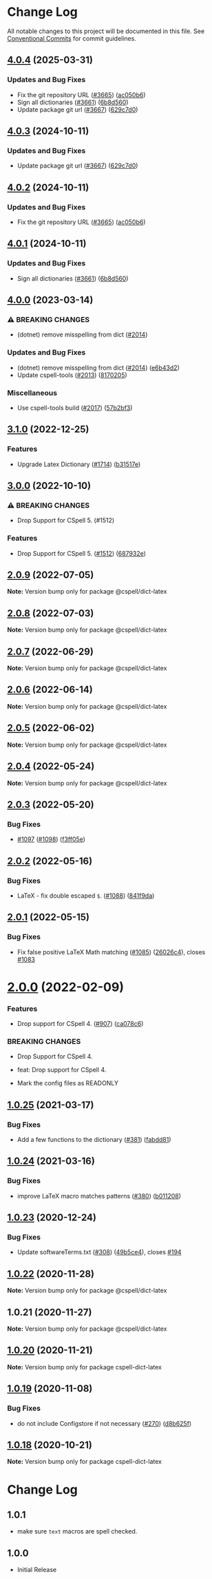 # Change Log

All notable changes to this project will be documented in this file.
See [Conventional Commits](https://conventionalcommits.org) for commit guidelines.

## [4.0.4](https://github.com/forks-by-kieran/cspell-dicts/compare/@cspell/dict-latex@4.0.3...@cspell/dict-latex@4.0.4) (2025-03-31)


### Updates and Bug Fixes

* Fix the git repository URL ([#3665](https://github.com/forks-by-kieran/cspell-dicts/issues/3665)) ([ac050b6](https://github.com/forks-by-kieran/cspell-dicts/commit/ac050b697d57820109995e92fac5ccc32ced1723))
* Sign all dictionaries ([#3661](https://github.com/forks-by-kieran/cspell-dicts/issues/3661)) ([6b8d560](https://github.com/forks-by-kieran/cspell-dicts/commit/6b8d560cf51a593458ce42bca415859f872cfc97))
* Update package git url ([#3667](https://github.com/forks-by-kieran/cspell-dicts/issues/3667)) ([629c7d0](https://github.com/forks-by-kieran/cspell-dicts/commit/629c7d0a5e1bacad1d3874b1f8372edc3494ef97))

## [4.0.3](https://github.com/streetsidesoftware/cspell-dicts/compare/@cspell/dict-latex@4.0.2...@cspell/dict-latex@4.0.3) (2024-10-11)


### Updates and Bug Fixes

* Update package git url ([#3667](https://github.com/streetsidesoftware/cspell-dicts/issues/3667)) ([629c7d0](https://github.com/streetsidesoftware/cspell-dicts/commit/629c7d0a5e1bacad1d3874b1f8372edc3494ef97))

## [4.0.2](https://github.com/streetsidesoftware/cspell-dicts/compare/@cspell/dict-latex@4.0.1...@cspell/dict-latex@4.0.2) (2024-10-11)


### Updates and Bug Fixes

* Fix the git repository URL ([#3665](https://github.com/streetsidesoftware/cspell-dicts/issues/3665)) ([ac050b6](https://github.com/streetsidesoftware/cspell-dicts/commit/ac050b697d57820109995e92fac5ccc32ced1723))

## [4.0.1](https://github.com/streetsidesoftware/cspell-dicts/compare/@cspell/dict-latex@4.0.0...@cspell/dict-latex@4.0.1) (2024-10-11)


### Updates and Bug Fixes

* Sign all dictionaries ([#3661](https://github.com/streetsidesoftware/cspell-dicts/issues/3661)) ([6b8d560](https://github.com/streetsidesoftware/cspell-dicts/commit/6b8d560cf51a593458ce42bca415859f872cfc97))

## [4.0.0](https://github.com/streetsidesoftware/cspell-dicts/compare/@cspell/dict-latex@3.1.0...@cspell/dict-latex@4.0.0) (2023-03-14)


### ⚠ BREAKING CHANGES

* (dotnet) remove misspelling from dict ([#2014](https://github.com/streetsidesoftware/cspell-dicts/issues/2014))

### Updates and Bug Fixes

* (dotnet) remove misspelling from dict ([#2014](https://github.com/streetsidesoftware/cspell-dicts/issues/2014)) ([e6b43d2](https://github.com/streetsidesoftware/cspell-dicts/commit/e6b43d25deb0daa1eb8392b6a1e2d404099df397))
* Update cspell-tools ([#2013](https://github.com/streetsidesoftware/cspell-dicts/issues/2013)) ([8170205](https://github.com/streetsidesoftware/cspell-dicts/commit/817020598f24a6d1e82d41919e88952664de2b88))


### Miscellaneous

* Use cspell-tools build ([#2017](https://github.com/streetsidesoftware/cspell-dicts/issues/2017)) ([57b2bf3](https://github.com/streetsidesoftware/cspell-dicts/commit/57b2bf317314a99e3a96a08fb116600ad733c9e7))

## [3.1.0](https://github.com/streetsidesoftware/cspell-dicts/compare/@cspell/dict-latex@3.0.0...@cspell/dict-latex@3.1.0) (2022-12-25)


### Features

* Upgrade Latex Dictionary ([#1714](https://github.com/streetsidesoftware/cspell-dicts/issues/1714)) ([b31517e](https://github.com/streetsidesoftware/cspell-dicts/commit/b31517ec6e57b0dccaacc368102e639d934fbb23))

## [3.0.0](https://github.com/streetsidesoftware/cspell-dicts/compare/@cspell/dict-latex@2.0.9...@cspell/dict-latex@3.0.0) (2022-10-10)


### ⚠ BREAKING CHANGES

* Drop Support for CSpell 5. (#1512)

### Features

* Drop Support for CSpell 5. ([#1512](https://github.com/streetsidesoftware/cspell-dicts/issues/1512)) ([687932e](https://github.com/streetsidesoftware/cspell-dicts/commit/687932e187e4bce87d7904e3a2e53dd6de6ac372))

## [2.0.9](https://github.com/streetsidesoftware/cspell-dicts/compare/@cspell/dict-latex@2.0.8...@cspell/dict-latex@2.0.9) (2022-07-05)

**Note:** Version bump only for package @cspell/dict-latex





## [2.0.8](https://github.com/streetsidesoftware/cspell-dicts/compare/@cspell/dict-latex@2.0.7...@cspell/dict-latex@2.0.8) (2022-07-03)

**Note:** Version bump only for package @cspell/dict-latex





## [2.0.7](https://github.com/streetsidesoftware/cspell-dicts/compare/@cspell/dict-latex@2.0.6...@cspell/dict-latex@2.0.7) (2022-06-29)

**Note:** Version bump only for package @cspell/dict-latex





## [2.0.6](https://github.com/streetsidesoftware/cspell-dicts/compare/@cspell/dict-latex@2.0.5...@cspell/dict-latex@2.0.6) (2022-06-14)

**Note:** Version bump only for package @cspell/dict-latex





## [2.0.5](https://github.com/streetsidesoftware/cspell-dicts/compare/@cspell/dict-latex@2.0.4...@cspell/dict-latex@2.0.5) (2022-06-02)

**Note:** Version bump only for package @cspell/dict-latex





## [2.0.4](https://github.com/streetsidesoftware/cspell-dicts/compare/@cspell/dict-latex@2.0.3...@cspell/dict-latex@2.0.4) (2022-05-24)

**Note:** Version bump only for package @cspell/dict-latex





## [2.0.3](https://github.com/streetsidesoftware/cspell-dicts/compare/@cspell/dict-latex@2.0.2...@cspell/dict-latex@2.0.3) (2022-05-20)


### Bug Fixes

* [#1097](https://github.com/streetsidesoftware/cspell-dicts/issues/1097) ([#1098](https://github.com/streetsidesoftware/cspell-dicts/issues/1098)) ([f3ff05e](https://github.com/streetsidesoftware/cspell-dicts/commit/f3ff05eae602af9ceb0be9b6047d2381314acfa2))





## [2.0.2](https://github.com/streetsidesoftware/cspell-dicts/compare/@cspell/dict-latex@2.0.1...@cspell/dict-latex@2.0.2) (2022-05-16)


### Bug Fixes

* LaTeX - fix double escaped `$`. ([#1088](https://github.com/streetsidesoftware/cspell-dicts/issues/1088)) ([841f9da](https://github.com/streetsidesoftware/cspell-dicts/commit/841f9da7881a94b67ab995d222686c6283252def))





## [2.0.1](https://github.com/streetsidesoftware/cspell-dicts/compare/@cspell/dict-latex@2.0.0...@cspell/dict-latex@2.0.1) (2022-05-15)


### Bug Fixes

* Fix false positive LaTeX Math matching ([#1085](https://github.com/streetsidesoftware/cspell-dicts/issues/1085)) ([26026c4](https://github.com/streetsidesoftware/cspell-dicts/commit/26026c4ef958b043d8f9188787a857d1e2426579)), closes [#1083](https://github.com/streetsidesoftware/cspell-dicts/issues/1083)





# [2.0.0](https://github.com/streetsidesoftware/cspell-dicts/compare/@cspell/dict-latex@1.0.25...@cspell/dict-latex@2.0.0) (2022-02-09)


### Features

* Drop support for CSpell 4. ([#907](https://github.com/streetsidesoftware/cspell-dicts/issues/907)) ([ca078c6](https://github.com/streetsidesoftware/cspell-dicts/commit/ca078c6a2e188cc3cf6276db1ba7e007f0f06f27))


### BREAKING CHANGES

* Drop Support for CSpell 4.

* feat: Drop support for CSpell 4.
* Mark the config files as READONLY





## [1.0.25](https://github.com/streetsidesoftware/cspell-dicts/compare/@cspell/dict-latex@1.0.24...@cspell/dict-latex@1.0.25) (2021-03-17)


### Bug Fixes

* Add a few functions to the dictionary ([#381](https://github.com/streetsidesoftware/cspell-dicts/issues/381)) ([fabdd81](https://github.com/streetsidesoftware/cspell-dicts/commit/fabdd8161fb9e1aca1ea4486c59a56741bd8c19d))





## [1.0.24](https://github.com/streetsidesoftware/cspell-dicts/compare/@cspell/dict-latex@1.0.23...@cspell/dict-latex@1.0.24) (2021-03-16)


### Bug Fixes

* improve LaTeX macro matches patterns ([#380](https://github.com/streetsidesoftware/cspell-dicts/issues/380)) ([b011208](https://github.com/streetsidesoftware/cspell-dicts/commit/b0112083ad233f4289592e7ada6874ac9d2318a5))





## [1.0.23](https://github.com/streetsidesoftware/cspell-dicts/compare/@cspell/dict-latex@1.0.22...@cspell/dict-latex@1.0.23) (2020-12-24)


### Bug Fixes

* Update softwareTerms.txt ([#308](https://github.com/streetsidesoftware/cspell-dicts/issues/308)) ([49b5ce4](https://github.com/streetsidesoftware/cspell-dicts/commit/49b5ce4a2436f3c99969d6425128d55f84c8a7fc)), closes [#194](https://github.com/streetsidesoftware/cspell-dicts/issues/194)





## [1.0.22](https://github.com/streetsidesoftware/cspell-dicts/compare/@cspell/dict-latex@1.0.21...@cspell/dict-latex@1.0.22) (2020-11-28)

**Note:** Version bump only for package @cspell/dict-latex





## 1.0.21 (2020-11-27)

**Note:** Version bump only for package @cspell/dict-latex





## [1.0.20](https://github.com/streetsidesoftware/cspell-dicts/compare/cspell-dict-latex@1.0.19...cspell-dict-latex@1.0.20) (2020-11-21)

**Note:** Version bump only for package cspell-dict-latex

## [1.0.19](https://github.com/streetsidesoftware/cspell-dicts/compare/cspell-dict-latex@1.0.18...cspell-dict-latex@1.0.19) (2020-11-08)

### Bug Fixes

- do not include Configstore if not necessary ([#270](https://github.com/streetsidesoftware/cspell-dicts/issues/270)) ([d8b625f](https://github.com/streetsidesoftware/cspell-dicts/commit/d8b625f2f42d5cc6c4a9390216ac1e5037886e44))

## [1.0.18](https://github.com/streetsidesoftware/cspell-dicts/compare/cspell-dict-latex@1.0.17...cspell-dict-latex@1.0.18) (2020-10-21)

**Note:** Version bump only for package cspell-dict-latex

# Change Log

## 1.0.1

- make sure `text` macros are spell checked.

## 1.0.0

- Initial Release
